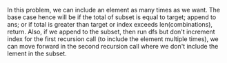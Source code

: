 In this problem, we can include an element as many times as we want. The base case hence will be if the total of subset is equal to target; append to ans; or if total is greater than target or index exceeds len(combinations), return. Also, if we append to the subset, then run dfs but don't increment index for the first recursion call (to include the element multiple times), we can move forward in the second recursion call where we don't include the lement in the subset.
